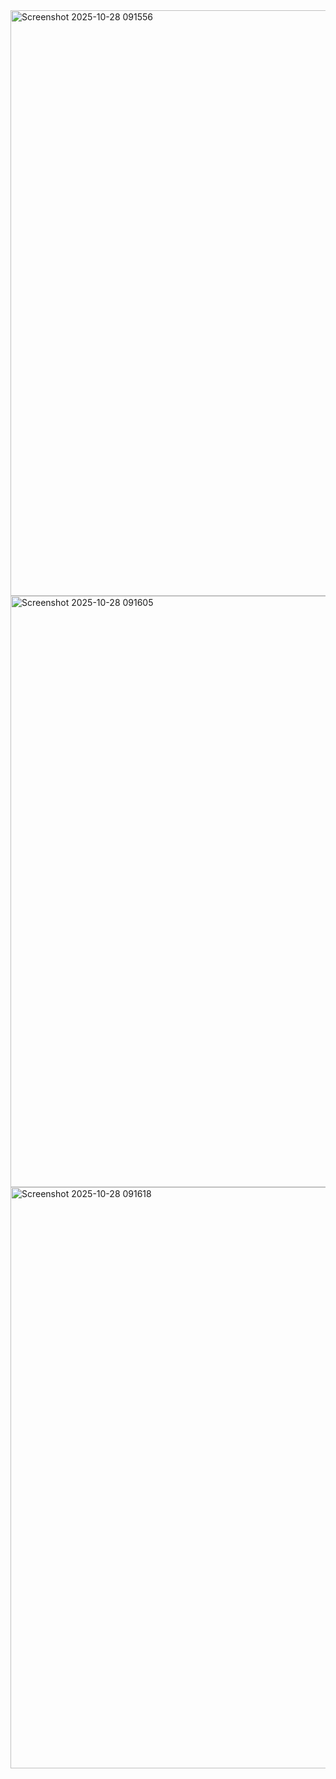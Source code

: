<img width="582" height="937" alt="Screenshot 2025-10-28 091556" src="https://github.com/user-attachments/assets/8009b9ea-5f90-4daf-9368-8a63ae6868f0" />
<img width="584" height="946" alt="Screenshot 2025-10-28 091605" src="https://github.com/user-attachments/assets/e558e803-31f2-4430-a707-798b5c141787" />
<img width="544" height="930" alt="Screenshot 2025-10-28 091618" src="https://github.com/user-attachments/assets/70b7e7e7-ed9d-4b5c-abd4-132403e73271" />
